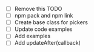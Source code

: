 - [ ] Remove this TODO
- [ ] npm pack and npm link
- [ ] Create base class for pickers
- [ ] Update code examples
- [ ] Add examples
- [ ] Add updateAfter(callback)
